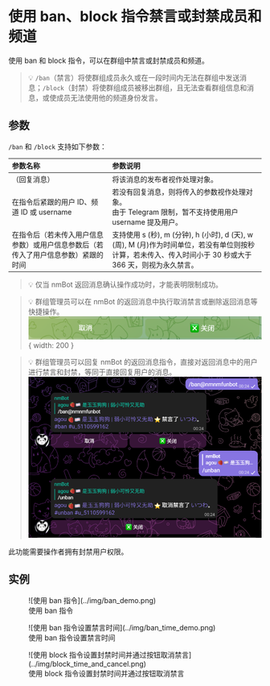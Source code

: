 # 使用 ban、block 指令禁言或封禁成员和频道

使用 ban 和 block 指令，可以在群组中禁言或封禁成员和频道。  

>💡 `/ban`（禁言）将使群组成员永久或在一段时间内无法在群组中发送消息；`/block`（封禁）将使群组成员被移出群组，且无法查看群组信息和消息，或使成员无法使用他的频道身份发言。

## 参数

`/ban` 和 `/block` 支持如下参数：

| 参数名称 | 参数说明 |
|:---|:---|
| （回复消息） | 将该消息的发布者视作处理对象。 |
| 在指令后紧跟的用户 ID、频道 ID 或 username | 若没有回复消息，则将传入的参数视作处理对象。<br>由于 Telegram 限制，暂不支持使用用户 username 提及用户。|
| 在指令后（若未传入用户信息参数）或用户信息参数后（若传入了用户信息参数）紧跟的时间 | 支持使用 s (秒), m (分钟), h (小时), d (天), w (周), M (月)作为时间单位，若没有单位则按秒计算，若未传入、传入时间小于 30 秒或大于 366 天，则视为永久禁言。|

>💡 仅当 nmBot 返回消息确认操作成功时，才能表明限制成功。  

>💡 群组管理员可以在 nmBot 的返回消息中执行取消禁言或删除返回消息等快捷操作。
![快捷菜单](../img/ban_menu.png){ width: 200 }

>💡 群组管理员可以回复 nmBot 的返回消息指令，直接对返回消息中的用户进行禁言和封禁，等同于直接回复用户的消息。
![](../img/ban_reply_to_feedback_message.png)

此功能需要操作者拥有封禁用户权限。

## 实例

<figure markdown>
![使用 ban 指令](../img/ban_demo.png)
<figcaption>使用 ban 指令</figcaption>
</figure>
<figure markdown>
![使用 ban 指令设置禁言时间](../img/ban_time_demo.png)
<figcaption>使用 ban 指令设置禁言时间</figcaption>
</figure>
<figure markdown>
![使用 block 指令设置封禁时间并通过按钮取消禁言](../img/block_time_and_cancel.png)
<figcaption>使用 block 指令设置封禁时间并通过按钮取消禁言</figcaption>
</figure>
